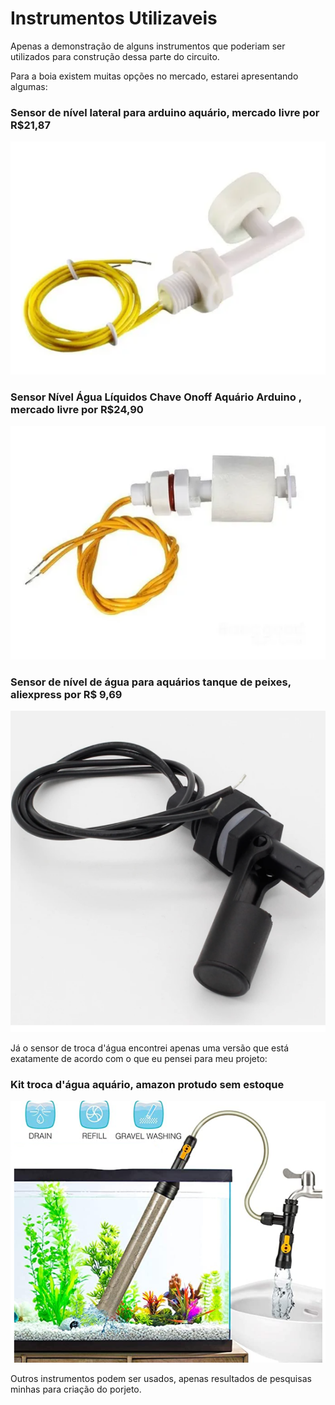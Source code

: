 # Instrumentos Utilizaveis 

Apenas a demonstração de alguns instrumentos que poderiam ser utilizados para construção dessa parte do circuito. 

Para a boia existem muitas opções no mercado, estarei apresentando algumas:

### Sensor de nível lateral para arduino aquário, mercado livre por R$21,87

![d](https://github.com/nah2602/embarcadosprojeto/blob/main/sistema-nivel/fotosnivel/boia%201.png)

### Sensor Nível Água Líquidos Chave Onoff Aquário Arduino , mercado livre por R$24,90

![d](https://github.com/nah2602/embarcadosprojeto/blob/main/sistema-nivel/fotosnivel/boia%202.png)

### Sensor de nível de água  para aquários tanque de peixes, aliexpress por R$ 9,69

![d](https://github.com/nah2602/embarcadosprojeto/blob/main/sistema-nivel/fotosnivel/boia%203.png)

Já o sensor de troca d'água encontrei apenas uma versão que está exatamente de acordo com o que eu pensei para meu projeto: 

### Kit troca d'água aquário, amazon protudo sem estoque 

![k](https://github.com/nah2602/embarcadosprojeto/blob/main/sistema-nivel/fotosnivel/nivel%20sistema%20.png)


Outros instrumentos podem ser usados, apenas resultados de pesquisas minhas para criação do porjeto. 
